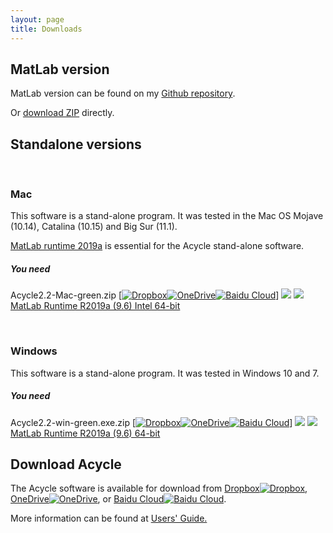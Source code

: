 ```yaml
---
layout: page
title: Downloads
--- 
```

<section id ="matlab">
        <h2>MatLab version</h2>
        <p> MatLab version can be found on my <a href ="https://github.com/mingsongli/acycle"> Github repository</a>.</p>
        <p> Or <a href ="https://github.com/mingsongli/acycle/archive/master.zip"> download ZIP</a> directly.</p>
        
</section>
<section id ="standalone">
        <h2>Standalone versions</h2>
        <br />
        <h3> Mac</h3>
        <p>This software is a stand-alone program. It was tested in the Mac OS Mojave (10.14), Catalina (10.15) and Big Sur (11.1).</p> <p><a href ="https://www.mathworks.com/products/compiler/matlab-runtime.html"> MatLab runtime 2019a</a> is essential for the Acycle stand-alone software.</p>
        <h5>You need</h5>
        <p>Acycle2.2-Mac-green.zip [<a href ="https://www.dropbox.com/sh/t53vjs539gmixnm/AAC0BqTR0U5xghKwuVc1Iwbma?dl=0"><img src="https://img.icons8.com/color/48/000000/dropbox.png" alt= "Dropbox" class="rounded"></a><a href ="https://1drv.ms/u/s!AuOnvtrY8aRzhG17NCoXG14eOVIS"><img src="https://img.icons8.com/color/48/000000/skydrive.png" alt= "OneDrive" class="rounded"></a><a href ="https://pan.baidu.com/s/14-xRzV_-BBrE6XfyR_71Nw"><img src="https://img.icons8.com/material/24/000000/baidu-cloud.png" alt= "Baidu Cloud" class="rounded"></a>] <img src="https://img.icons8.com/material/24/000000/xbox-cross.png"/> <a href ="https://ssd.mathworks.com/supportfiles/downloads/R2019a/Release/9/deployment_files/installer/complete/maci64/MATLAB_Runtime_R2019a_Update_9_maci64.dmg.zip"> <img src="https://img.icons8.com/fluent/48/000000/matlab.png"/> MatLab Runtime R2019a (9.6) Intel 64-bit</a></p>
        <br />
        <h3> Windows</h3>
        <p>This software is a stand-alone program. It was tested in Windows 10 and 7.</p>
        <h5>You need</h5>
        <p>Acycle2.2-win-green.exe.zip [<a href ="https://www.dropbox.com/sh/t53vjs539gmixnm/AAC0BqTR0U5xghKwuVc1Iwbma?dl=0"><img src="https://img.icons8.com/color/48/000000/dropbox.png" alt= "Dropbox" class="rounded"></a><a href ="https://1drv.ms/u/s!AuOnvtrY8aRzhG17NCoXG14eOVIS"><img src="https://img.icons8.com/color/48/000000/skydrive.png" alt= "OneDrive" class="rounded"></a><a href ="https://pan.baidu.com/s/14-xRzV_-BBrE6XfyR_71Nw"><img src="https://img.icons8.com/material/24/000000/baidu-cloud.png" alt= "Baidu Cloud" class="rounded"></a>] <img src="https://img.icons8.com/material/24/000000/xbox-cross.png"/> <a href ="https://ssd.mathworks.com/supportfiles/downloads/R2019a/Release/9/deployment_files/installer/complete/win64/MATLAB_Runtime_R2019a_Update_9_win64.zip"> <img src="https://img.icons8.com/fluent/48/000000/matlab.png"/> MatLab Runtime R2019a (9.6) 64-bit</a></p>
</section>
<section id ="download">
        <h2>Download Acycle</h2>
        <p>The Acycle software is available for download from <a href ="https://www.dropbox.com/sh/t53vjs539gmixnm/AAC0BqTR0U5xghKwuVc1Iwbma?dl=0"> Dropbox<img src="https://img.icons8.com/color/48/000000/dropbox.png" alt= "Dropbox" class="rounded"></a>, <a href ="https://1drv.ms/u/s!AuOnvtrY8aRzhG17NCoXG14eOVIS"> OneDrive<img src="https://img.icons8.com/color/48/000000/skydrive.png" alt= "OneDrive" class="rounded"></a>, or <a href ="https://pan.baidu.com/s/14-xRzV_-BBrE6XfyR_71Nw"> Baidu Cloud<img src="https://img.icons8.com/material/24/000000/baidu-cloud.png" alt= "Baidu Cloud" class="rounded"></a>. </p>
        <p></p>
        <p>More information can be found at <a href ="https://github.com/mingsongli/acycle/blob/master/doc/AC_Users_Guide.pdf"> Users' Guide.</a></p>
</section>

<section id ="3DParticleTracking">
</section>

<section id ="Micro-Manager">
	
</section>
